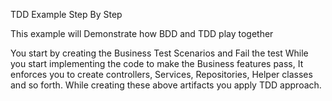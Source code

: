 TDD Example Step By Step

This example will Demonstrate how BDD and TDD play together

You start by creating the Business Test Scenarios and Fail the test
While you start implementing the code to make the Business features pass,
It enforces you to create controllers, Services, Repositories, Helper classes and so forth.
While creating these above artifacts you apply TDD approach.